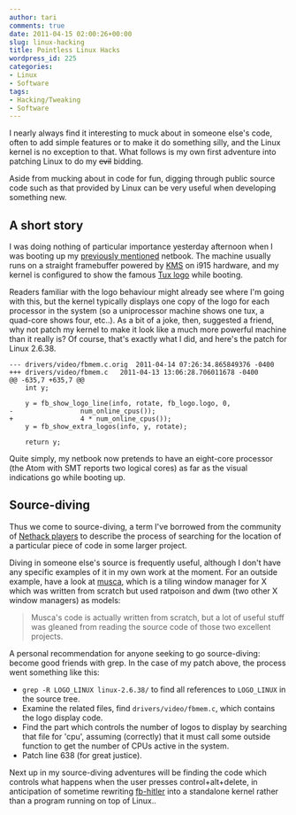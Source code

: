 ```yaml
---
author: tari
comments: true
date: 2011-04-15 02:00:26+00:00
slug: linux-hacking
title: Pointless Linux Hacks
wordpress_id: 225
categories:
- Linux
- Software
tags:
- Hacking/Tweaking
- Software
---
```


I nearly always find it interesting to muck about in someone else's code, often
to add simple features or to make it do something silly, and the Linux kernel is
no exception to that. What follows is my own first adventure into patching Linux
to do my <del>evil</del> bidding.

Aside from mucking about in code for fun, digging through public source code
such as that provided by Linux can be very useful when developing something new.

## A short story

I was doing nothing of particular importance yesterday afternoon when I was
booting up my [previously mentioned](/2011/btrfs.html)
netbook. The machine usually runs on a straight framebuffer powered by
[KMS](https://wiki.archlinux.org/index.php/Kernel_Mode_Setting) on i915
hardware, and my kernel is configured to show the famous [Tux
logo](http://www.sjbaker.org/wiki/index.php?title=The_History_of_Tux_the_Linux_Penguin)
while booting.

Readers familiar with the logo behaviour might already see where I'm going with
this, but the kernel typically displays one copy of the logo for each processor
in the system (so a uniprocessor machine shows one tux, a quad-core shows four,
etc..). As a bit of a joke, then, suggested a friend, why not patch my kernel to
make it look like a much more powerful machine than it really is? Of course,
that's exactly what I did, and here's the patch for Linux 2.6.38.

```
--- drivers/video/fbmem.c.orig	2011-04-14 07:26:34.865849376 -0400
+++ drivers/video/fbmem.c	2011-04-13 13:06:28.706011678 -0400
@@ -635,7 +635,7 @@
 	int y;

 	y = fb_show_logo_line(info, rotate, fb_logo.logo, 0,
-			      num_online_cpus());
+			      4 * num_online_cpus());
 	y = fb_show_extra_logos(info, y, rotate);

 	return y;
```

Quite simply, my netbook now pretends to have an eight-core processor (the Atom
with SMT reports two logical cores) as far as the visual indications go while
booting up.

## Source-diving

Thus we come to source-diving, a term I've borrowed from the community of
[Nethack players](http://nethack.wikia.com/wiki/Source_diving) to describe the
process of searching for the location of a particular piece of code in some
larger project.

Diving in someone else's source is frequently useful, although I don't have any
specific examples of it in my own work at the moment. For an outside example,
have a look at
[musca](http://web.archive.org/web/20140909014359/http://aerosuidae.net/musca.html),
which is a tiling window manager for X which was written from scratch but used
ratpoison and dwm (two other X window managers) as models:

> Musca's code is actually written from scratch, but a lot of useful stuff was
> gleaned from reading the source code of those two excellent projects.

A personal recommendation for anyone seeking to go source-diving: become good
friends with grep. In the case of my patch above, the process went something
like this:

  * `grep -R LOGO_LINUX linux-2.6.38/` to find all references to `LOGO_LINUX` in
    the source tree.
  * Examine the related files, find `drivers/video/fbmem.c`, which contains the
    logo display code.
  * Find the part which controls the number of logos to display by searching
    that file for 'cpu', assuming (correctly) that it must call some outside
function to get the number of CPUs active in the system.
  * Patch line 638 (for great justice).

Next up in my source-diving adventures will be finding the code which controls
what happens when the user presses control+alt+delete, in anticipation of
sometime rewriting [fb-hitler](/projects/fb-hitler.html) into
a standalone kernel rather than a program running on top of Linux..
